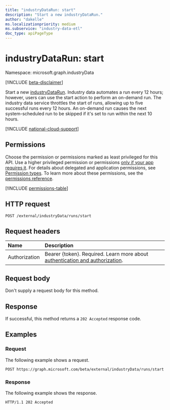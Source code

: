 ```yaml
---
title: "industryDataRun: start"
description: "Start a new industryDataRun."
author: "dakelle"
ms.localizationpriority: medium
ms.subservice: "industry-data-etl"
doc_type: apiPageType
---
```


# industryDataRun: start

Namespace: microsoft.graph.industryData

[!INCLUDE [beta-disclaimer](../../includes/beta-disclaimer.md)]

Start a new [industryDataRun](../resources/industrydata-industrydatarun.md). Industry data automates a run every 12 hours; however, users can use the start action to perform an on-demand run. The industry data service throttles the start of runs, allowing up to five successful runs every 12 hours. An on-demand run causes the next system-scheduled run to be skipped if it's set to run within the next 10 hours.

[!INCLUDE [national-cloud-support](../../includes/global-only.md)]

## Permissions

Choose the permission or permissions marked as least privileged for this API. Use a higher privileged permission or permissions [only if your app requires it](/graph/permissions-overview#best-practices-for-using-microsoft-graph-permissions). For details about delegated and application permissions, see [Permission types](/graph/permissions-overview#permission-types). To learn more about these permissions, see the [permissions reference](/graph/permissions-reference).

<!-- {
  "blockType": "permissions",
  "name": "industrydata_industrydatarun_start"
}
-->
[!INCLUDE [permissions-table](../includes/permissions/industrydata-industrydatarun-start-permissions.md)]

## HTTP request

<!-- {
  "blockType": "ignored"
}
-->

```http
POST /external/industryData/runs/start
```

## Request headers

| Name          | Description               |
| :------------ | :------------------------ |
|Authorization|Bearer {token}. Required. Learn more about [authentication and authorization](/graph/auth/auth-concepts).|

## Request body

Don't supply a request body for this method.

## Response

If successful, this method returns a `202 Accepted` response code.

## Examples

### Request

The following example shows a request.

<!-- {
  "blockType": "request",
  "name": "industrydatarunthis.start"
}
-->

```msgraph-interactive
POST https://graph.microsoft.com/beta/external/industryData/runs/start
```

### Response

The following example shows the response.

<!-- {
  "blockType": "response",
  "truncated": true
}
-->
``` http
HTTP/1.1 202 Accepted
```
